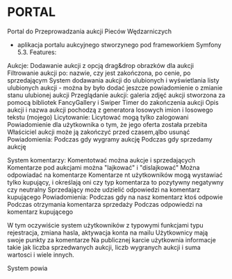 # PORTAL
Portal do Przeprowadzania aukcji Pieców Wędzarniczych
- aplikacja portalu aukcyjnego stworzynego pod frameworkiem Symfony 5.3. Features:

Aukcje: 
  Dodawanie aukcji z opcją drag&drop obrazków dla aukcji
  Filtrowanie aukcji po: nazwie, czy jest zakończona, po cenie, po sprzedającym
  System dodawania aukcji do ulubionych i wyświetlania listy ulubionych aukcji - można by było dodać jeszcze powiadomienie o zmianie stanu ulubionej aukcji
  Przeglądanie aukcji: galeria zdjęć aukcji stworzona za pomocą bibliotek FancyGallery i Swiper
  Timer do zakończenia aukcji
  Opis aukcji i nazwa aukcji pochodzą z generatora losowych imion i losowego tekstu (mojego)
  Licytowanie:
    Licytować mogą tylko zalogowani
    Powiadomienie dla użytkownika o tym, że jego oferta została przebita
  Właściciel aukcji może ją zakończyć przed czasem,ąlbo usunąć
  Powiadomienia:
    Podczas gdy wygramy aukcję
    Podczas gdy sprzedamy aukcję
  
System komentarzy:
  Komentotwać można aukcje i sprzedających
  Komentarze pod aukcjami można "lajkować" i "dislajkować"
  Można odpowiadać na komentarze
  Komentarze nt użytkowników mogą wystawiać tylko kupujący, i określają oni czy typ komentarza to pozytywny negatywny czy neutralny
  Sprzedający może udzielić odpowiedzi na komentarz kupującego
  Powiadomienia:
    Podczas gdy na nasz komentarz ktoś odpowie
    Podczas otrzymania komentarza sprzedaży
    Podczas odpowiedzi na komentarz kupującego
    
  W tym oczywiście system użytkowników z typowymi funkcjami typu rejestracja, zmiana hasla, aktywacja konta na mailu
  Użytkownicy mają swoje punkty za komentarze
  Na publicznej karcie użytkownia informacje takie jak liczba sprzedwanych aukcji, liczb wygranych aukcji i suma wartosci i wiele innych.
  
  
  System powia
    
   
    
